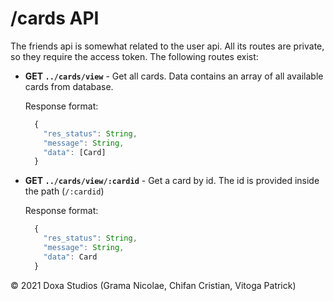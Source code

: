 # /cards API

The friends api is somewhat related to the user api. All its routes are private, so they require the access token. The following routes exist:


-   **GET `../cards/view`** - Get all cards. Data contains an array of all available cards from database.

    Response format:

    ```js
      {
        "res_status": String,
        "message": String,
        "data": [Card]
      }
    ```

-   **GET `../cards/view/:cardid`** - Get a card by id. The id is provided inside the path (`/:cardid`)

    Response format:

    ```js
      {
        "res_status": String,
        "message": String,
        "data": Card
      }
    ```

© 2021 Doxa Studios (Grama Nicolae, Chifan Cristian, Vitoga Patrick)
